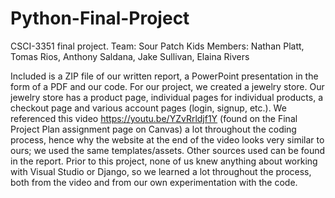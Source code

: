 # Python-Final-Project
CSCI-3351 final project.
Team: Sour Patch Kids
Members: Nathan Platt, Tomas Rios, Anthony Saldana, Jake Sullivan, Elaina Rivers

Included is a ZIP file of our written report, a PowerPoint presentation in the form of a PDF and our code. For our project, we created a jewelry store. Our jewelry store has a product page, individual pages for individual products, a checkout page and various account pages (login, signup, etc.). We referenced this video https://youtu.be/YZvRrldjf1Y (found on the Final Project Plan assignment page on Canvas) a lot throughout the coding process, hence why the website at the end of the video looks very similar to ours; we used the same templates/assets. Other sources used can be found in the report. Prior to this project, none of us knew anything about working with Visual Studio or Django, so we learned a lot throughout the process, both from the video and from our own experimentation with the code.
